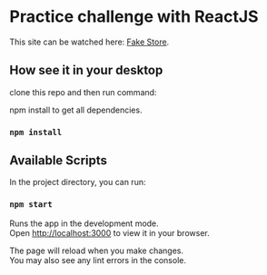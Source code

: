 # Practice challenge with ReactJS

This site can be watched here: [Fake Store](https://fake-store-cajavi.netlify.app/).

## How see it in your desktop

clone this repo
and then run command:

npm install to get all dependencies.

### `npm install`

## Available Scripts

In the project directory, you can run:

### `npm start`

Runs the app in the development mode.\
Open [http://localhost:3000](http://localhost:3000) to view it in your browser.

The page will reload when you make changes.\
You may also see any lint errors in the console.
